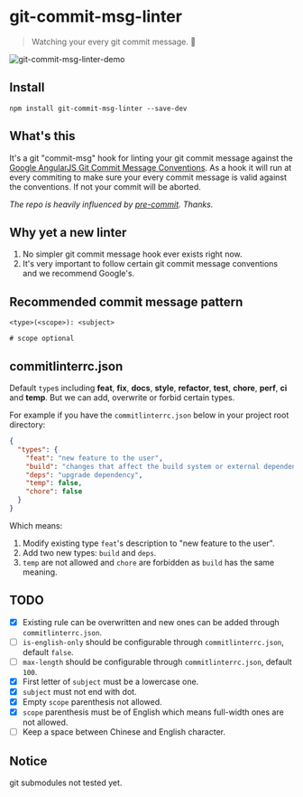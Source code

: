# git-commit-msg-linter

> Watching your every git commit message. 👀

![git-commit-msg-linter-demo](https://raw.githubusercontent.com/legend80s/commit-msg-linter/master/assets/demo-2.png)

## Install

```shell
npm install git-commit-msg-linter --save-dev
```

## What's this

It's a git "commit-msg" hook for linting your git commit message against the [Google AngularJS Git Commit Message Conventions](https://docs.google.com/document/d/1QrDFcIiPjSLDn3EL15IJygNPiHORgU1_OOAqWjiDU5Y/edit#heading=h.uyo6cb12dt6w). As a hook it will run at every commiting to make sure your every commit message is valid against the conventions. If not your commit will be aborted.

*The repo is heavily influenced by [pre-commit](https://github.com/observing/pre-commit). Thanks.*

## Why yet a new linter

1. No simpler git commit message hook ever exists right now.
2. It's very important to follow certain git commit message conventions and we recommend Google's.

## Recommended commit message pattern

```shell
<type>(<scope>): <subject>

# scope optional
```

## commitlinterrc.json

Default `type`s including **feat**, **fix**, **docs**, **style**, **refactor**, **test**, **chore**, **perf**, **ci** and **temp**. But we can add, overwrite or forbid certain types.

For example if you have the `commitlinterrc.json` below in your project root directory:

```json
{
  "types": {
    "feat": "new feature to the user",
    "build": "changes that affect the build system or external dependencies (example scopes: gulp, broccoli, npm)",
    "deps": "upgrade dependency",
    "temp": false,
    "chore": false
  }
}
```

Which means:

1. Modify existing type `feat`'s description to "new feature to the user".
2. Add two new types: `build` and `deps`.
3. `temp` are not allowed and `chore` are forbidden as `build` has the same meaning.

## TODO

- [x] Existing rule can be overwritten and new ones can be added through `commitlinterrc.json`.
- [ ] `is-english-only` should be configurable through `commitlinterrc.json`, default `false`.
- [ ] `max-length` should be configurable through `commitlinterrc.json`, default `100`.
- [x] First letter of `subject` must be a lowercase one.
- [x] `subject` must not end with dot.
- [x] Empty `scope` parenthesis not allowed.
- [x] `scope` parenthesis must be of English which means full-width ones are not allowed.
- [ ] Keep a space between Chinese and English character.

## Notice

git submodules not tested yet.

